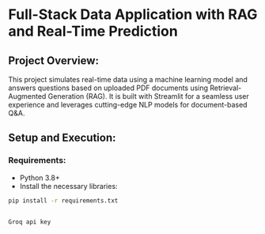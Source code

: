 # Full-Stack Data Application with RAG and Real-Time Prediction

## Project Overview:
This project simulates real-time data using a machine learning model and answers questions based on uploaded PDF documents using Retrieval-Augmented Generation (RAG). It is built with Streamlit for a seamless user experience and leverages cutting-edge NLP models for document-based Q&A.

## Setup and Execution:
### Requirements:
- Python 3.8+
- Install the necessary libraries:
```bash
pip install -r requirements.txt


Groq api key